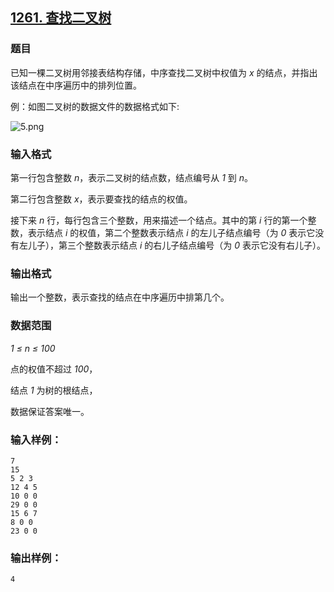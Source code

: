 ## [1261. 查找二叉树](https://www.acwing.com/problem/content/1263/)

### 题目

已知一棵二叉树用邻接表结构存储，中序查找二叉树中权值为 *x* 的结点，并指出该结点在中序遍历中的排列位置。

例：如图二叉树的数据文件的数据格式如下:

 ![5.png](https://cdn.acwing.com/media/article/image/2019/12/11/19_1ebf63041b-5.png)

### 输入格式

第一行包含整数 *n*，表示二叉树的结点数，结点编号从 *1* 到 *n*。

第二行包含整数 *x*，表示要查找的结点的权值。

接下来 *n* 行，每行包含三个整数，用来描述一个结点。其中的第 *i* 行的第一个整数，表示结点 *i* 的权值，第二个整数表示结点 *i* 的左儿子结点编号（为 *0* 表示它没有左儿子），第三个整数表示结点 *i* 的右儿子结点编号（为 *0* 表示它没有右儿子）。

### 输出格式

输出一个整数，表示查找的结点在中序遍历中排第几个。

### 数据范围

*1 ≤ n ≤ 100*

点的权值不超过 *100*，

结点 *1* 为树的根结点，

数据保证答案唯一。

### 输入样例：

```
7
15
5 2 3
12 4 5
10 0 0
29 0 0
15 6 7
8 0 0
23 0 0
```

### 输出样例：

```
4
```

